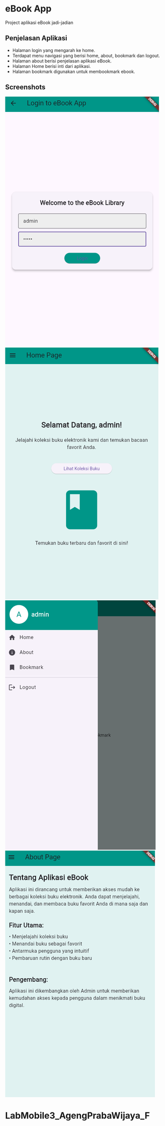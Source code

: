 # eBook App

Project aplikasi eBook jadi-jadian

## Penjelasan Aplikasi
- Halaman login yang mengarah ke home.
- Terdapat menu navigasi yang berisi home, about, bookmark dan logout.
- Halaman about berisi penjelasan aplikasi eBook.
- Halaman Home berisi inti dari aplikasi.
- Halaman bookmark digunakan untuk membookmark ebook.

## Screenshots

![App Screenshot](ss_1.png)
![App Screenshot](ss_2.png)
![App Screenshot](ss_3.png)
![App Screenshot](ss_4.png)
# LabMobile3_AgengPrabaWijaya_F
